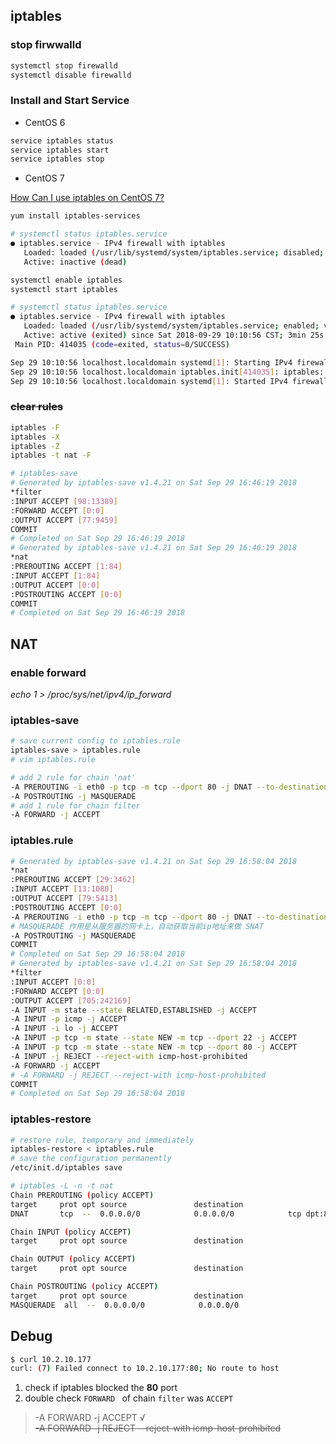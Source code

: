 ## iptables

### stop firwwalld

```bash
systemctl stop firewalld
systemctl disable firewalld
```

### Install and Start Service
- CentOS 6

```bash
service iptables status
service iptables start
service iptables stop
```

- CentOS 7

[How Can I use iptables on CentOS 7?](https://stackoverflow.com/questions/24756240/how-can-i-use-iptables-on-centos-7)

```bash
yum install iptables-services

# systemctl status iptables.service
● iptables.service - IPv4 firewall with iptables
   Loaded: loaded (/usr/lib/systemd/system/iptables.service; disabled; vendor preset: disabled)
   Active: inactive (dead)

systemctl enable iptables
systemctl start iptables

# systemctl status iptables.service
● iptables.service - IPv4 firewall with iptables
   Loaded: loaded (/usr/lib/systemd/system/iptables.service; enabled; vendor preset: disabled)
   Active: active (exited) since Sat 2018-09-29 10:10:56 CST; 3min 25s ago
 Main PID: 414035 (code=exited, status=0/SUCCESS)

Sep 29 10:10:56 localhost.localdomain systemd[1]: Starting IPv4 firewall with iptables...
Sep 29 10:10:56 localhost.localdomain iptables.init[414035]: iptables: Applying firewall rules: [  OK  ]
Sep 29 10:10:56 localhost.localdomain systemd[1]: Started IPv4 firewall with iptables.
```

### ~~clear rules~~
```bash
iptables -F
iptables -X
iptables -Z
iptables -t nat -F

# iptables-save
# Generated by iptables-save v1.4.21 on Sat Sep 29 16:46:19 2018
*filter
:INPUT ACCEPT [98:13389]
:FORWARD ACCEPT [0:0]
:OUTPUT ACCEPT [77:9459]
COMMIT
# Completed on Sat Sep 29 16:46:19 2018
# Generated by iptables-save v1.4.21 on Sat Sep 29 16:46:19 2018
*nat
:PREROUTING ACCEPT [1:84]
:INPUT ACCEPT [1:84]
:OUTPUT ACCEPT [0:0]
:POSTROUTING ACCEPT [0:0]
COMMIT
# Completed on Sat Sep 29 16:46:19 2018
```

## NAT
### enable forward
*echo 1 > /proc/sys/net/ipv4/ip_forward*

### iptables-save

```bash
# save current config to iptables.rule
iptables-save > iptables.rule
# vim iptables.rule

# add 2 rule for chain 'nat'
-A PREROUTING -i eth0 -p tcp -m tcp --dport 80 -j DNAT --to-destination 192.168.10.1
-A POSTROUTING -j MASQUERADE
# add 1 rule for chain filter
-A FORWARD -j ACCEPT
```
### iptables.rule
```bash
# Generated by iptables-save v1.4.21 on Sat Sep 29 16:58:04 2018
*nat
:PREROUTING ACCEPT [29:3462]
:INPUT ACCEPT [13:1080]
:OUTPUT ACCEPT [79:5413]
:POSTROUTING ACCEPT [0:0]
-A PREROUTING -i eth0 -p tcp -m tcp --dport 80 -j DNAT --to-destination 192.168.10.1
# MASQUERADE 作用是从服务器的网卡上，自动获取当前ip地址来做 SNAT
-A POSTROUTING -j MASQUERADE
COMMIT
# Completed on Sat Sep 29 16:58:04 2018
# Generated by iptables-save v1.4.21 on Sat Sep 29 16:58:04 2018
*filter
:INPUT ACCEPT [0:0]
:FORWARD ACCEPT [0:0]
:OUTPUT ACCEPT [705:242169]
-A INPUT -m state --state RELATED,ESTABLISHED -j ACCEPT
-A INPUT -p icmp -j ACCEPT
-A INPUT -i lo -j ACCEPT
-A INPUT -p tcp -m state --state NEW -m tcp --dport 22 -j ACCEPT
-A INPUT -p tcp -m state --state NEW -m tcp --dport 80 -j ACCEPT
-A INPUT -j REJECT --reject-with icmp-host-prohibited
-A FORWARD -j ACCEPT
# -A FORWARD -j REJECT --reject-with icmp-host-prohibited
COMMIT
# Completed on Sat Sep 29 16:58:04 2018
```

### iptables-restore
```bash
# restore rule, temporary and immediately
iptables-restore < iptables.rule
# save the configuration permanently
/etc/init.d/iptables save

# iptables -L -n -t nat
Chain PREROUTING (policy ACCEPT)
target     prot opt source               destination
DNAT       tcp  --  0.0.0.0/0            0.0.0.0/0            tcp dpt:80 to:192.168.10.1

Chain INPUT (policy ACCEPT)
target     prot opt source               destination

Chain OUTPUT (policy ACCEPT)
target     prot opt source               destination

Chain POSTROUTING (policy ACCEPT)
target     prot opt source               destination
MASQUERADE  all  --  0.0.0.0/0            0.0.0.0/0
```

## Debug
```bash
$ curl 10.2.10.177
curl: (7) Failed connect to 10.2.10.177:80; No route to host
```

1. check if iptables blocked the **80** port
2. double check `FORWARD ` of chain `filter` was `ACCEPT`

> -A FORWARD -j ACCEPT &radic;<br>
~~-A FORWARD -j REJECT --reject-with icmp-host-prohibited~~